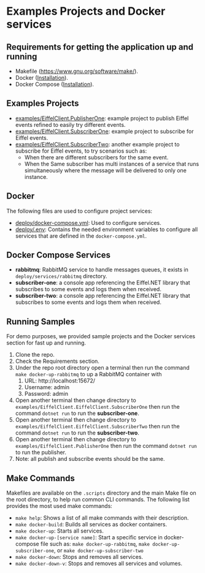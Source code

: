 # Examples Projects and Docker services

## Requirements for getting the application up and running ##

- Makefile (<https://www.gnu.org/software/make/>).
- Docker ([Installation](https://docs.docker.com/engine/installation/)).
- Docker Compose ([Installation](https://docs.docker.com/compose/install/)).

## Examples Projects

- [examples/EiffelClient.PublisherOne](examples/EiffelClient.PublisherOne): example project to publish Eiffel events refined to easily try different events.
- [examples/EiffelClient.SubscriberOne](examples/EiffelClient.SubscriberOne): example project to subscribe for Eiffel events.
- [examples/EiffelClient.SubscriberTwo](examples/EiffelClient.SubscriberTwo): another example project to subscribe for Eiffel events, to try scenarios such as:
  - When there are different subscribers for the same event.
  - When the Same subscriber has multi instances of a service that runs simultaneously where the message will be delivered to only one instance.

## Docker ##

The following files are used to configure project services:

- [deploy/docker-compose.yml](deploy/docker-compose.yml): Used to configure services.
- [deploy/.env](deploy/.env): Contains the needed environment variables to configure all services that are defined in the `docker-compose.yml`.

## Docker Compose Services

- **rabbitmq**: RabbitMQ service to handle messages queues, it exists in `deploy/services/rabbitmq` directory.
- **subscriber-one**: a console app referencing the Eiffel.NET library that subscribes to some events and logs them when received.
- **subscriber-two**: a console app referencing the Eiffel.NET library that subscribes to some events and logs them when received.

## Running Samples

For demo purposes, we provided sample projects and the Docker services section for fast up and running.  

1. Clone the repo.
1. Check the Requirements section.
1. Under the repo root directory open a terminal then run the command  `make docker-up-rabbitmq` to up a RabbitMQ container with
   1. URL: http://localhost:15672/
   1. Username: admin
   1. Password: admin
1. Open another terminal then change directory to `examples/EiffelClient.EiffelClient.SubscriberOne` then run the command `dotnet run` to run the **subscriber-one**.
1. Open another terminal then change directory to `examples/EiffelClient.EiffelClient.SubscriberTwo` then run the command `dotnet run` to run the **subscriber-two**.
1. Open another terminal then change directory to `examples/EiffelClient.PublisherOne` then run the command `dotnet run` to run the publisher.
1. Note: all publish and subscribe events should be the same.

## Make Commands ##

Makefiles are available on the `.scripts` directory and the main Make file on the root directory,  to help run common CLI commands.
The following list provides the most used make commands:

- `make help`: Shows a list of all make commands with their description.
- `make docker-build`: Builds all services as docker containers.
- `make docker-up`: Starts all services.
- `make docker-up-[service name]`: Start a specific service in docker-compose file such as: `make docker-up-rabbitmq`, `make docker-up-subscriber-one`, or `make docker-up-subscriber-two`
- `make docker-down`: Stops and removes all services.
- `make docker-down-v`: Stops and removes all services and volumes.
